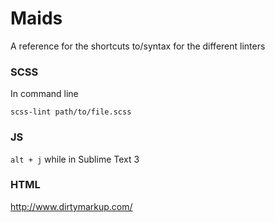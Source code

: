 # Maids
A reference for the shortcuts to/syntax for the different linters

### SCSS
In command line 
```
scss-lint path/to/file.scss
```

### JS
`alt + j` while in Sublime Text 3

### HTML
http://www.dirtymarkup.com/
